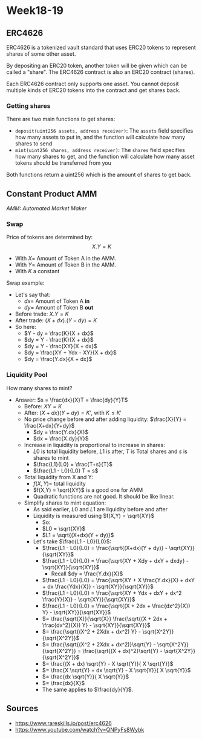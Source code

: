 # Week18-19

## ERC4626


ERC4626 is a tokenized vault standard that uses ERC20 tokens to represent shares of some other asset.

By depositing an ERC20 token, another token will be given which can be called a "share". The ERC4626 contract is also an ERC20 contract (shares).

Each ERC4626 contract only supports one asset. You cannot deposit multiple kinds of ERC20 tokens into the contract and get shares back.

### Getting shares
There are two main functions to get shares:
- `deposit(uint256 assets, address receiver)`: The `assets` field specifies how many assets to put in, and the function will calculate how many shares to send
- `mint(uint256 shares, address receiver)`: The `shares` field specifies how many shares to get, and the function will calculate how many asset tokens should be transferred from you

Both functions return a uint256 which is the amount of shares to get back.


## Constant Product AMM
*AMM: Automated Market Maker*

### Swap
Price of tokens are determined by:
$$X.Y = K$$
- With $X =$ Amount of Token A in the AMM.
- With $Y =$ Amount of Token B in the AMM.
- With $K$ a constant

Swap example:
- Let's say that:
    - $dx =$ Amount of Token A **in**
    - $dy =$ Amount of Token B **out**
- Before trade: $X.Y = K$
- After trade: $(X + dx).(Y - dy) = K$
- So here:
    - $Y - dy = \frac{K}{X + dx}$
    - $dy = Y - \frac{K}{X + dx}$
    - $dy = Y - \frac{XY}{X + dx}$
    - $dy = \frac{XY + Ydx - XY}{X + dx}$
    - $dy = \frac{Y.dx}{X + dx}$

### Liquidity Pool
How many shares to mint?
- Answer: $s = \frac{dx}{X}T = \frac{dy}{Y}T$
    - Before: $XY = K$
    - After: $(X + dx)(Y + dy) = K'$, with $K \leq K'$
    - No price change before and after adding liquidity: $\frac{X}{Y} = \frac{X+dx}{Y+dy}$
        - $dy = \frac{Y.dx}{X}$
        - $dx = \frac{X.dy}{Y}$
    - Increase in liquidity is proportional to increase in shares:
        - $L0$ is total liquidity before, $L1$ is after, $T$ is Total shares and $s$ is shares to mint
        - $\frac{L1}{L0} = \frac{T+s}{T}$
        - $\frac{L1 - L0}{L0} T = s$
    - Total liquidity from X and Y:
        - $f(X,Y) =$ total liquidity
        - $f(X,Y) = \sqrt{XY}$ is a good one for AMM
        - Quadratic functions are not good. It should be like linear.
    - Simplify shares to mint equation:
        - As said earlier, $L0$ and $L1$ are liquidity before and after
        - Liquidity is measured using $f(X,Y) = \sqrt{XY}$
            - So:
            - $L0 = \sqrt{XY}$
            - $L1 = \sqrt{(X+dx)(Y + dy)}$
        - Let's take $\frac{L1 - L0}{L0}$:
            - $\frac{L1 - L0}{L0} = \frac{\sqrt{(X+dx)(Y + dy)} - \sqrt{XY}}{\sqrt{XY}}$
            - $\frac{L1 - L0}{L0} = \frac{\sqrt{XY + Xdy + dxY + dxdy} - \sqrt{XY}}{\sqrt{XY}}$
                - Recall $dy = \frac{Y.dx}{X}$
            - $\frac{L1 - L0}{L0} = \frac{\sqrt{XY + X \frac{Y.dx}{X} + dxY + dx \frac{Ydx}{X}} - \sqrt{XY}}{\sqrt{XY}}$
            - $\frac{L1 - L0}{L0} = \frac{\sqrt{XY + Ydx + dxY + dx^2 \frac{Y}{X}} - \sqrt{XY}}{\sqrt{XY}}$
            - $\frac{L1 - L0}{L0} = \frac{\sqrt{(X + 2dx + \frac{dx^2}{X}) Y} - \sqrt{XY}}{\sqrt{XY}}$
            - $= \frac{\sqrt{X}}{\sqrt{X}} \frac{\sqrt{(X + 2dx + \frac{dx^2}{X}) Y} - \sqrt{XY}}{\sqrt{XY}}$
            - $= \frac{\sqrt{(X^2 + 2Xdx + dx^2) Y} - \sqrt{X^2Y}}{\sqrt{X^2Y}}$
            - $= \frac{\sqrt{(X^2 + 2Xdx + dx^2)}\sqrt{Y} - \sqrt{X^2Y}}{\sqrt{X^2Y}} = \frac{\sqrt{(X + dx)^2}\sqrt{Y} - \sqrt{X^2Y}}{\sqrt{X^2Y}}$
            - $= \frac{(X + dx) \sqrt{Y} - X \sqrt{Y}}{ X \sqrt{Y}}$
            - $= \frac{X \sqrt{Y} + dx \sqrt{Y} - X \sqrt{Y}}{ X \sqrt{Y}}$
            - $= \frac{dx \sqrt{Y}}{ X \sqrt{Y}}$
            - $= \frac{dx}{X}$
            - The same applies to $\frac{dy}{Y}$.


        



## Sources
- https://www.rareskills.io/post/erc4626
- https://www.youtube.com/watch?v=QNPyFs8Wybk

